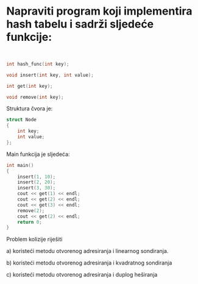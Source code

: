 # Napraviti program koji implementira hash tabelu i sadrži sljedeće funkcije:

```c++


int hash_func(int key);

void insert(int key, int value);

int get(int key);

void remove(int key);
```

Struktura čvora je:

```c++
struct Node
{
    int key;
    int value;
};
```

Main funkcija je sljedeća:

```c++
int main()
{
    insert(1, 10);
    insert(2, 20);
    insert(3, 30);
    cout << get(1) << endl;
    cout << get(2) << endl;
    cout << get(3) << endl;
    remove(2);
    cout << get(2) << endl;
    return 0;
}
```

Problem kolizije riješiti 

a) koristeći metodu otvorenog adresiranja i linearnog sondiranja.

b) koristeći metodu otvorenog adresiranja i kvadratnog sondiranja

c) koristeći metodu otvorenog adresiranja i duplog heširanja
